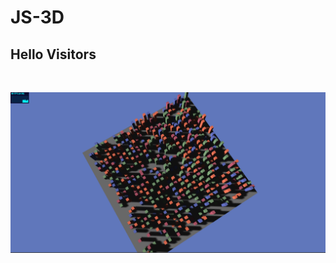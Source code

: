 # JS-3D

## Hello Visitors

<br>
<p align="center">
<img src="https://github.com/vinayyy031/JS-3D/blob/main/screenshot%20(2).png">
</p>
